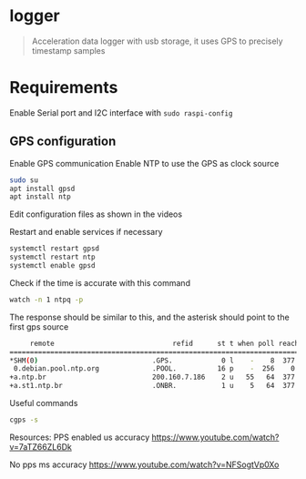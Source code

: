 # logger
> Acceleration data logger with usb storage, it uses GPS to precisely timestamp samples


# Requirements
Enable Serial port and I2C interface with `sudo raspi-config`

## GPS configuration
Enable GPS communication
Enable NTP to use the GPS as clock source

```bash
sudo su
apt install gpsd 
apt install ntp
```
Edit configuration files as shown in the videos

Restart and enable services if necessary

```bash
systemctl restart gpsd
systemctl restart ntp
systemctl enable gpsd
```

Check if the time is accurate with this command
```bash
watch -n 1 ntpq -p
```
The response should be similar to this, and the asterisk should point to the first gps source
```bash
     remote                             refid      st t when poll reach   delay   offset   jitter
=================================================================================================
*SHM(0)                            .GPS.            0 l    -    8  377   0.0000 -51.7218   5.6308
 0.debian.pool.ntp.org             .POOL.          16 p    -  256    0   0.0000   0.0000   0.0010
+a.ntp.br                          200.160.7.186    2 u   55   64  377 147.9015  71.1353  39.2378
+a.st1.ntp.br                      .ONBR.           1 u    5   64  377 124.0965  68.8115  42.7891
```

Useful commands
```bash
cgps -s

```

Resources:
PPS enabled us accuracy
https://www.youtube.com/watch?v=7aTZ66ZL6Dk

No pps ms accuracy
https://www.youtube.com/watch?v=NFSogtVp0Xo
